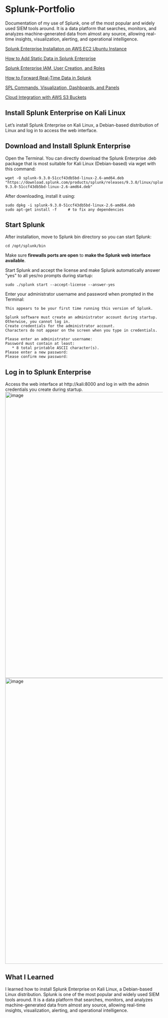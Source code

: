 # Splunk-Portfolio
Documentation of my use of Splunk, one of the most popular and widely used SIEM tools around.  It is a data platform that searches, monitors, and analyzes machine-generated data from almost any source, allowing real-time insights, visualization, alerting, and operational intelligence.  

[Splunk Enterprise Installaton on AWS EC2 Ubuntu Instance](https://github.com/kiyagak/Splunk-Portfolio/blob/main/EC2-Install.md) 

[How to Add Static Data in Splunk Enterprise](https://github.com/kiyagak/Splunk-Portfolio/blob/main/EC2-Add-Static-Data.md)

[Splunk Enterprise IAM, User Creation, and Roles](https://github.com/kiyagak/Splunk-Portfolio/blob/main/EC2-IAM-Users-Roles.md)

[How to Forward Real-Time Data in Splunk](https://github.com/kiyagak/Splunk-Portfolio/blob/main/EC2-Forwarder-Realtime-Data.md)

[SPL Commands, Visualization, Dashboards, and Panels](https://github.com/kiyagak/Splunk-Portfolio/blob/main/SPL-Commands-Dashboards-and-Panels.md)

[Cloud Integration with AWS S3 Buckets](https://github.com/kiyagak/Splunk-Portfolio/blob/main/Cloud-Integration-With-AWS-S3-Buckets.md)

## Install Splunk Enterprise on Kali Linux
Let’s install Splunk Enterprise on Kali Linux, a Debian-based distribution of Linux and log in to access the web interface.  

## Download and Install Splunk Enterprise
Open the Terminal. 
You can directly download the Splunk Enterprise .deb package that is most suitable for Kali Linux (Debian-based) via wget with this command:

	wget -O splunk-9.3.0-51ccf43db5bd-linux-2.6-amd64.deb "https://download.splunk.com/products/splunk/releases/9.3.0/linux/splunk-9.3.0-51ccf43db5bd-linux-2.6-amd64.deb"

After downloading, install it using:

	sudo dpkg -i splunk-9.3.0-51ccf43db5bd-linux-2.6-amd64.deb
	sudo apt-get install -f     # to fix any dependencies
	
## Start Splunk
After installation, move to Splunk bin directory so you can start Splunk:

	cd /opt/splunk/bin
	
Make sure **firewalls ports are open** to **make the Splunk web interface available**.  

Start Splunk and accept the license and make Splunk automatically answer "yes" to all yes/no prompts during startup:

	sudo ./splunk start --accept-license --answer-yes

Enter your administrator username and password when prompted in the Terminal:
	
	This appears to be your first time running this version of Splunk.
	
	Splunk software must create an administrator account during startup. Otherwise, you cannot log in.
	Create credentials for the administrator account.
	Characters do not appear on the screen when you type in credentials.
	
	Please enter an administrator username: 
	Password must contain at least:
	   * 8 total printable ASCII character(s).
	Please enter a new password: 
	Please confirm new password: 

## Log in to Splunk Enterprise
Access the web interface at http://kali:8000 and log in with the admin credentials you create during startup.
<img width="1431" height="914" alt="image" src="https://github.com/user-attachments/assets/8cbbe88f-59e3-4d59-acf0-17b59a56f156" />
<img width="1431" height="914" alt="image" src="https://github.com/user-attachments/assets/e97a32e9-e19d-4b5c-abda-ca817775ac19" />

## What I Learned
I learned how to install Splunk Enterprise on Kali Linux, a Debian-based Linux distribution.  Splunk is one of the most popular and widely used SIEM tools around.  It is a data platform that searches, monitors, and analyzes machine-generated data from almost any source, allowing real-time insights, visualization, alerting, and operational intelligence.  
